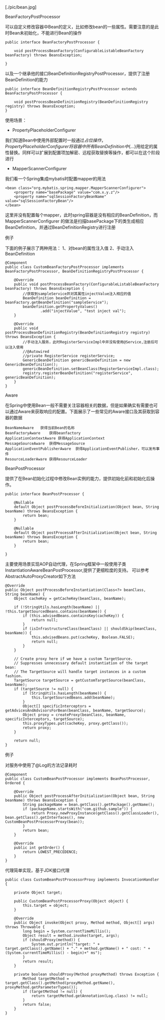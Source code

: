 [./pic/bean.jpg]

BeanFactoryPostProcessor

可以自定义修改容器中Bean的定义，比如修改bean的一些属性。需要注意的是此时Bean未初始化，不能进行Bean的操作

```
public interface BeanFactoryPostProcessor {

	void postProcessBeanFactory(ConfigurableListableBeanFactory beanFactory) throws BeansException;

}
```
以及一个继承他的接口BeanDefinitionRegistryPostProcessor，提供了注册BeanDefinition的能力
```
public interface BeanDefinitionRegistryPostProcessor extends BeanFactoryPostProcessor {

	void postProcessBeanDefinitionRegistry(BeanDefinitionRegistry registry) throws BeansException;
}
```


使用场景：

- PropertyPlaceholderConfigurer 

我们知道Bean中使用外部配置时一般通过${}占位操作，PropertyPlaceholderConfigurer将容器
中所有BeanDefinition中${...}用给定的属性替换。同样可以扩展到配置项加解密、远程获取替换等操作，都可以在这个阶段进行

- MapperScannerConfigurer

我们看一个Spring集成mybatis时配置mapper的用法
```
<bean class="org.mybatis.spring.mapper.MapperScannerConfigurer">
    <property name="basePackage" value="com.x.y.z"/>
    <property name="sqlSessionFactoryBeanName" value="sqlSessionFactoryBean"/>
</bean>
```
这里并没有配置每个mapper，此时spring容器是没有相应的BeanDefinition，而MapperScannerConfigurer
的做法是扫描basePackage下的类生成相应BeanDefinition，并通过BeanDefinitionRegistry进行注册

例子

下面的例子展示了两种用法：
1、对bean的属性注入值
2、手动注入BeanDefinition

```
@Component
public class CustomBeanFactoryPostProcessor implements BeanFactoryPostProcessor, BeanDefinitionRegistryPostProcessor {

    @Override
    public void postProcessBeanFactory(ConfigurableListableBeanFactory beanFactory) throws BeansException {
        //获取到sampleService并对其属性injectValue注入相应的值
        BeanDefinition beanDefinition = beanFactory.getBeanDefinition("sampleService");
        beanDefinition.getPropertyValues()
                .add("injectValue", "test inject val");
    }

    @Override
    public void postProcessBeanDefinitionRegistry(BeanDefinitionRegistry registry) throws BeansException {
        //手动注入服务，此时RegisterServiceImpl中并没有使用@Service,注册后可以注入使用
        //@Autowired
        //private RegisterService registerService;
        GenericBeanDefinition genericBeanDefinition = new GenericBeanDefinition();
        genericBeanDefinition.setBeanClass(RegisterServiceImpl.class);
        registry.registerBeanDefinition("registerService", genericBeanDefinition);
    }
}
```

Aware

在Spring中使用Bean一般不需要关注容器相关的数据，但是如果确实有需要也可以通过Aware来获取响应的配置。下面展示了一些常见的Aware接口及其获取到容器的数据
```
BeanNameAware	获得当前Bean的名称
BeanFactoryAware	获得beanfactory
ApplicationContextAware	获得ApplicationContext
MessageSourceAware	获得MessageSource
ApplicationEventPublisherAware	获得ApplicationEventPublisher，可以发布事件
ResourceLoaderAware	获得ResourceLoader
```

BeanPostProcessor

提供了在Bean初始化过程中修改Bean实例的能力，提供初始化前和初始化后操作。
```
public interface BeanPostProcessor {

	@Nullable
	default Object postProcessBeforeInitialization(Object bean, String beanName) throws BeansException {
		return bean;
	}

	@Nullable
	default Object postProcessAfterInitialization(Object bean, String beanName) throws BeansException {
		return bean;
	}

}
```
主要使用场景实现AOP自动代理，在Spring框架中一般使用子类InstantiationAwareBeanPostProcessor,提供了更细粒度的支持。
可以参考AbstractAutoProxyCreator如下方法
```
@Override
public Object postProcessBeforeInstantiation(Class<?> beanClass, String beanName) {
    Object cacheKey = getCacheKey(beanClass, beanName);

    if (!StringUtils.hasLength(beanName) || !this.targetSourcedBeans.contains(beanName)) {
        if (this.advisedBeans.containsKey(cacheKey)) {
            return null;
        }
        if (isInfrastructureClass(beanClass) || shouldSkip(beanClass, beanName)) {
            this.advisedBeans.put(cacheKey, Boolean.FALSE);
            return null;
        }
    }

    // Create proxy here if we have a custom TargetSource.
    // Suppresses unnecessary default instantiation of the target bean:
    // The TargetSource will handle target instances in a custom fashion.
    TargetSource targetSource = getCustomTargetSource(beanClass, beanName);
    if (targetSource != null) {
        if (StringUtils.hasLength(beanName)) {
            this.targetSourcedBeans.add(beanName);
        }
        Object[] specificInterceptors = getAdvicesAndAdvisorsForBean(beanClass, beanName, targetSource);
        Object proxy = createProxy(beanClass, beanName, specificInterceptors, targetSource);
        this.proxyTypes.put(cacheKey, proxy.getClass());
        return proxy;
    }

    return null;
}
```

例子

对服务中使用了@Log的方法记录耗时
```
@Component
public class CustomBeanPostProcessor implements BeanPostProcessor, Ordered {

    @Override
    public Object postProcessAfterInitialization(Object bean, String beanName) throws BeansException {
        String packageName = bean.getClass().getPackage().getName();
        if (packageName.startsWith("com.github.sample")) {
            return Proxy.newProxyInstance(getClass().getClassLoader(), bean.getClass().getInterfaces(), new CustomBeanPostProcessorProxy(bean));
        }
        return bean;
    }

    @Override
    public int getOrder() {
        return LOWEST_PRECEDENCE;
    }
}
```
代理简单实现，基于JDK接口代理
```
public class CustomBeanPostProcessorProxy implements InvocationHandler {

    private Object target;

    public CustomBeanPostProcessorProxy(Object object) {
        this.target = object;
    }

    @Override
    public Object invoke(Object proxy, Method method, Object[] args) throws Throwable {
        long begin = System.currentTimeMillis();
        Object result = method.invoke(target, args);
        if (shouldProxy(method)) {
            System.out.println("target: " + target.getClass().getName() + "." + method.getName() + " cost: " + (System.currentTimeMillis() - begin)+" ms");
        }
        return result;
    }

    private boolean shouldProxy(Method proxyMethod) throws Exception {
        Method targetMethod = target.getClass().getMethod(proxyMethod.getName(), proxyMethod.getParameterTypes());
        if (targetMethod != null) {
            return targetMethod.getAnnotation(Log.class) != null;
        }
        return false;
    }
}
```


